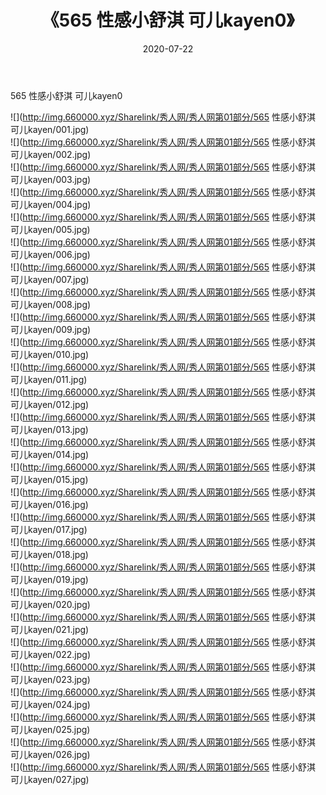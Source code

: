 ﻿---
layout: post
title:  《565 性感小舒淇 可儿kayen0》
date:   2020-07-22
img: http://img.660000.xyz/Sharelink/秀人网/秀人网第01部分/565 性感小舒淇 可儿kayen0/000.jpg
categories: [美女, 清纯, 唯美]
---

565 性感小舒淇 可儿kayen0

  ![](http://img.660000.xyz/Sharelink/秀人网/秀人网第01部分/565 性感小舒淇 可儿kayen/001.jpg) <br> ![](http://img.660000.xyz/Sharelink/秀人网/秀人网第01部分/565 性感小舒淇 可儿kayen/002.jpg) <br> ![](http://img.660000.xyz/Sharelink/秀人网/秀人网第01部分/565 性感小舒淇 可儿kayen/003.jpg) <br> ![](http://img.660000.xyz/Sharelink/秀人网/秀人网第01部分/565 性感小舒淇 可儿kayen/004.jpg) <br> ![](http://img.660000.xyz/Sharelink/秀人网/秀人网第01部分/565 性感小舒淇 可儿kayen/005.jpg) <br> ![](http://img.660000.xyz/Sharelink/秀人网/秀人网第01部分/565 性感小舒淇 可儿kayen/006.jpg) <br> ![](http://img.660000.xyz/Sharelink/秀人网/秀人网第01部分/565 性感小舒淇 可儿kayen/007.jpg) <br> ![](http://img.660000.xyz/Sharelink/秀人网/秀人网第01部分/565 性感小舒淇 可儿kayen/008.jpg) <br> ![](http://img.660000.xyz/Sharelink/秀人网/秀人网第01部分/565 性感小舒淇 可儿kayen/009.jpg) <br> ![](http://img.660000.xyz/Sharelink/秀人网/秀人网第01部分/565 性感小舒淇 可儿kayen/010.jpg) <br> ![](http://img.660000.xyz/Sharelink/秀人网/秀人网第01部分/565 性感小舒淇 可儿kayen/011.jpg) <br> ![](http://img.660000.xyz/Sharelink/秀人网/秀人网第01部分/565 性感小舒淇 可儿kayen/012.jpg) <br> ![](http://img.660000.xyz/Sharelink/秀人网/秀人网第01部分/565 性感小舒淇 可儿kayen/013.jpg) <br> ![](http://img.660000.xyz/Sharelink/秀人网/秀人网第01部分/565 性感小舒淇 可儿kayen/014.jpg) <br> ![](http://img.660000.xyz/Sharelink/秀人网/秀人网第01部分/565 性感小舒淇 可儿kayen/015.jpg) <br> ![](http://img.660000.xyz/Sharelink/秀人网/秀人网第01部分/565 性感小舒淇 可儿kayen/016.jpg) <br> ![](http://img.660000.xyz/Sharelink/秀人网/秀人网第01部分/565 性感小舒淇 可儿kayen/017.jpg) <br> ![](http://img.660000.xyz/Sharelink/秀人网/秀人网第01部分/565 性感小舒淇 可儿kayen/018.jpg) <br> ![](http://img.660000.xyz/Sharelink/秀人网/秀人网第01部分/565 性感小舒淇 可儿kayen/019.jpg) <br> ![](http://img.660000.xyz/Sharelink/秀人网/秀人网第01部分/565 性感小舒淇 可儿kayen/020.jpg) <br> ![](http://img.660000.xyz/Sharelink/秀人网/秀人网第01部分/565 性感小舒淇 可儿kayen/021.jpg) <br> ![](http://img.660000.xyz/Sharelink/秀人网/秀人网第01部分/565 性感小舒淇 可儿kayen/022.jpg) <br> ![](http://img.660000.xyz/Sharelink/秀人网/秀人网第01部分/565 性感小舒淇 可儿kayen/023.jpg) <br> ![](http://img.660000.xyz/Sharelink/秀人网/秀人网第01部分/565 性感小舒淇 可儿kayen/024.jpg) <br> ![](http://img.660000.xyz/Sharelink/秀人网/秀人网第01部分/565 性感小舒淇 可儿kayen/025.jpg) <br> ![](http://img.660000.xyz/Sharelink/秀人网/秀人网第01部分/565 性感小舒淇 可儿kayen/026.jpg) <br> ![](http://img.660000.xyz/Sharelink/秀人网/秀人网第01部分/565 性感小舒淇 可儿kayen/027.jpg) <br>